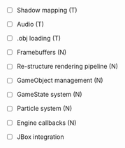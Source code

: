 - [ ] Shadow mapping (T)
- [ ] Audio (T)
- [ ] .obj loading (T)

- [ ] Framebuffers (N)
- [ ] Re-structure rendering pipeline (N)
- [ ] GameObject management (N)
- [ ] GameState system (N)
- [ ] Particle system (N)
- [ ] Engine callbacks (N)

- [ ] JBox integration
